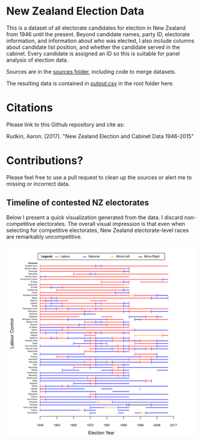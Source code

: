 # New Zealand Election Data

This is a dataset of all electorate candidates for election in New Zealand from 1946 until the present. Beyond candidate names, party ID, electorate information, and information about who was elected, I also include columns about candidate list position, and whether the candidate served in the cabinet. Every candidate is assigned an ID so this is suitable for panel analysis of election data.

Sources are in the [sources folder](sources/), including code to merge datasets.

The resulting data is contained in [output.csv](output.csv) in the root folder here.

# Citations

Please link to this Github repository and cite as:

Rudkin, Aaron. (2017). "New Zealand Election and Cabinet Data 1946-2015"

# Contributions?

Please feel free to use a pull request to clean up the sources or alert me to missing or incorrect data.

## Timeline of contested NZ electorates

Below I present a quick visualization generated from the data. I discard non-competitive electorates. The overall visual impression is that even when selecting for competitive electorates, New Zealand electorate-level races are remarkably uncompetitive.

![Electorate Control Timeline](visualization/electorateControl.png "Electorate Control Timeline")
